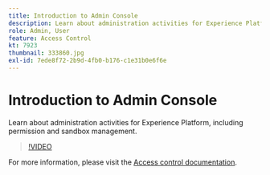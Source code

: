 ```yaml
---
title: Introduction to Admin Console
description: Learn about administration activities for Experience Platform, including permission and sandbox management.
role: Admin, User
feature: Access Control
kt: 7923
thumbnail: 333860.jpg
exl-id: 7ede8f72-2b9d-4fb0-b176-c1e31b0e6f6e
---
```

# Introduction to Admin Console

Learn about administration activities for Experience Platform, including permission and sandbox management.

>[!VIDEO](https://video.tv.adobe.com/v/333860?quality=12&learn=on)

For more information, please visit the [Access control documentation](https://experienceleague.adobe.com/docs/experience-platform/access-control/home.html).